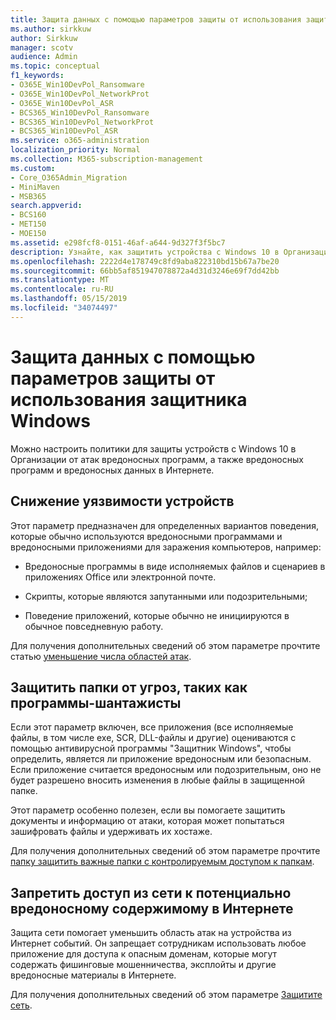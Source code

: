 ```yaml
---
title: Защита данных с помощью параметров защиты от использования защитника Windows
ms.author: sirkkuw
author: Sirkkuw
manager: scotv
audience: Admin
ms.topic: conceptual
f1_keywords:
- O365E_Win10DevPol_Ransomware
- O365E_Win10DevPol_NetworkProt
- O365E_Win10DevPol_ASR
- BCS365_Win10DevPol_Ransomware
- BCS365_Win10DevPol_NetworkProt
- BCS365_Win10DevPol_ASR
ms.service: o365-administration
localization_priority: Normal
ms.collection: M365-subscription-management
ms.custom:
- Core_O365Admin_Migration
- MiniMaven
- MSB365
search.appverid:
- BCS160
- MET150
- MOE150
ms.assetid: e298fcf8-0151-46af-a644-9d327f3f5bc7
description: Узнайте, как защитить устройства с Windows 10 в Организации от атак вредоносных программ и вредоносных программ, а также вредоносного содержимого в Интернете.
ms.openlocfilehash: 2222d4e178749c8fd9aba822310bd15b67a7be20
ms.sourcegitcommit: 66bb5af851947078872a4d31d3246e69f7dd42bb
ms.translationtype: MT
ms.contentlocale: ru-RU
ms.lasthandoff: 05/15/2019
ms.locfileid: "34074497"
---
```

# <a name="protect-your-data-with-windows-defender-exploit-guard-settings"></a>Защита данных с помощью параметров защиты от использования защитника Windows

Можно настроить политики для защиты устройств с Windows 10 в Организации от атак вредоносных программ, а также вредоносных программ и вредоносных данных в Интернете.
  
## <a name="reduce-the-attack-surface-of-devices"></a>Снижение уязвимости устройств

Этот параметр предназначен для определенных вариантов поведения, которые обычно используются вредоносными программами и вредоносными приложениями для заражения компьютеров, например:
  
- Вредоносные программы в виде исполняемых файлов и сценариев в приложениях Office или электронной почте.
    
- Скрипты, которые являются запутанными или подозрительными;
    
- Поведение приложений, которые обычно не инициируются в обычное повседневную работу.
    
Для получения дополнительных сведений об этом параметре прочтите статью [уменьшение числа областей атак](https://go.microsoft.com/fwlink/?linkid=870417).
  
## <a name="protect-folders-from-threats-such-as-ransomware"></a>Защитить папки от угроз, таких как программы-шантажисты

Если этот параметр включен, все приложения (все исполняемые файлы, в том числе exe, SCR, DLL-файлы и другие) оцениваются с помощью антивирусной программы "Защитник Windows", чтобы определить, является ли приложение вредоносным или безопасным. Если приложение считается вредоносным или подозрительным, оно не будет разрешено вносить изменения в любые файлы в защищенной папке.
  
Этот параметр особенно полезен, если вы помогаете защитить документы и информацию от атаки, которая может попытаться зашифровать файлы и удерживать их хостаже.
  
Для получения дополнительных сведений об этом параметре прочтите [папку защитить важные папки с контролируемым доступом к папкам](https://go.microsoft.com/fwlink/?linkid=870418).
  
## <a name="prevent-network-access-to-potentially-malicious-content-on-the-internet"></a>Запретить доступ из сети к потенциально вредоносному содержимому в Интернете

Защита сети помогает уменьшить область атак на устройства из Интернет событий. Он запрещает сотрудникам использовать любое приложение для доступа к опасным доменам, которые могут содержать фишинговые мошенничества, эксплойты и другие вредоносные материалы в Интернете.
  
Для получения дополнительных сведений об этом параметре [Защитите сеть](https://go.microsoft.com/fwlink/?linkid=870419).
  

